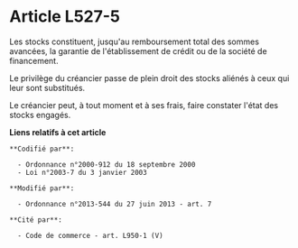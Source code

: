 # Article L527-5

Les stocks constituent, jusqu'au remboursement total des sommes avancées, la garantie de l'établissement de crédit ou de la
société de financement.

Le privilège du créancier passe de plein droit des stocks aliénés à ceux qui leur sont substitués.

Le créancier peut, à tout moment et à ses frais, faire constater l'état des stocks engagés.

**Liens relatifs à cet article**

	**Codifié par**:

	  - Ordonnance n°2000-912 du 18 septembre 2000
	  - Loi n°2003-7 du 3 janvier 2003

	**Modifié par**:

	  - Ordonnance n°2013-544 du 27 juin 2013 - art. 7

	**Cité par**:

	  - Code de commerce - art. L950-1 (V)

